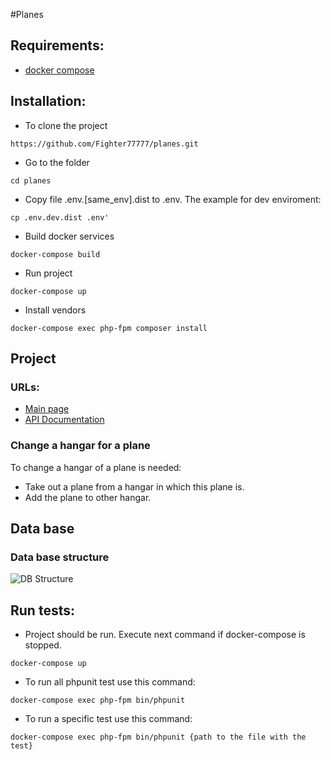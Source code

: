 #Planes

## Requirements:
   - [docker compose](https://docs.docker.com/compose/install/)
   
## Installation:
   - To clone the project
   ```
   https://github.com/Fighter77777/planes.git
   ```
   - Go to the folder
   ```
   cd planes
   ```
   - Copy file .env.[same_env].dist to .env. The example for dev enviroment:
   ```
   cp .env.dev.dist .env'
   ```
   - Build docker services 
   ```
   docker-compose build
   ```
   - Run project 
   ```
   docker-compose up
   ```
   - Install vendors 
   ```
   docker-compose exec php-fpm composer install
   ```
   
## Project
### URLs:
* [Main page](http://localhost:11170/)
* [API Documentation](http://localhost:11170/api/doc)
   
### Change a hangar for a plane
   To change a hangar of a plane is needed:
   * Take out a plane from a hangar in which this plane is.
   * Add the plane to other hangar.
## Data base
### Data base structure
![DB Structure](http://dl4.joxi.net/drive/2020/09/10/0026/1186/1746082/82/e4114c5572.jpg)
## Run tests:
   - Project should be run. Execute next command if docker-compose is stopped.
   ```
   docker-compose up
   ```
   - To run all phpunit test use this command:
   ```
   docker-compose exec php-fpm bin/phpunit
   ```
   - To run a specific test use this command:
   ```
   docker-compose exec php-fpm bin/phpunit {path to the file with the test} 
   ```
